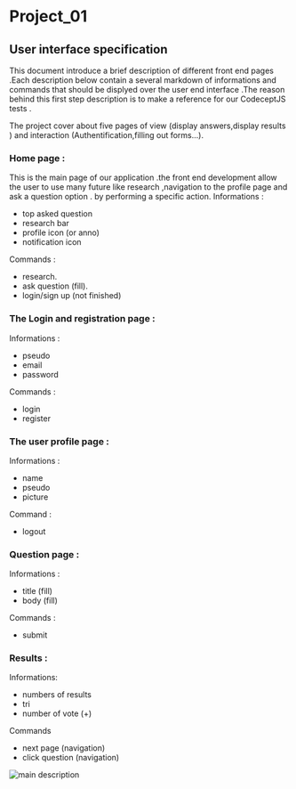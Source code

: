 # Project_01

##  User interface specification

This document introduce a brief description of different front end pages .Each description below contain a several markdown of informations and commands that should be displyed over the user end interface .The reason behind this first step description is to make a reference for our CodeceptJS tests .

The project cover about five pages of view (display answers,display results  ) and interaction (Authentification,filling out forms...).

### Home page :
This is the main page of our application .the front end development allow the user to use many future like research ,navigation to the profile page  and ask a question option .
by performing a specific action.
Informations :
 - top asked question
 - research bar
 - profile icon (or anno)
 - notification icon
 
Commands :
 - research.
 - ask question (fill).
 - login/sign up
(not finished)

### The Login and registration page  :
Informations :
- pseudo
- email
- password

Commands :
- login
- register

### The user profile page :
Informations :
- name 
- pseudo
- picture 

Command :
- logout
### Question page :
Informations :
- title (fill) 
- body  (fill)

Commands :
- submit
### Results :
Informations:
- numbers of results 
- tri
- number of vote (+)

Commands 
- next page (navigation)
- click question (navigation)

![ main description ](mainArch.PNG)
